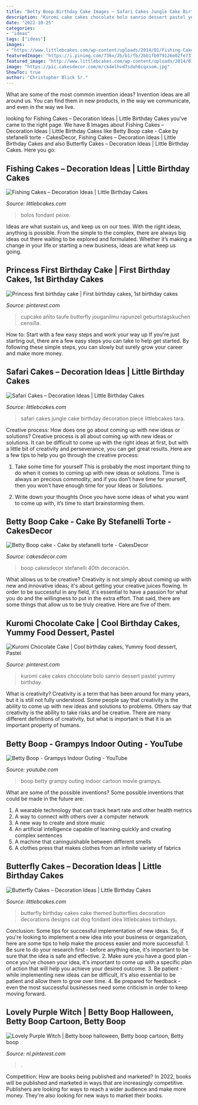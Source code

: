 ```yaml
---
title: "Betty Boop Birthday Cake Images ~ Safari Cakes Jungle Cake Birthday Decoration Piece Littlebcakes Tara"
description: "Kuromi cake cakes chocolate bolo sanrio dessert pastel yummy birthday"
date: "2022-10-25"
categories:
- "ideas"
tags: ["ideas"]
images:
- "https://www.littlebcakes.com/wp-content/uploads/2014/01/Fishing-Cakes-Photos.jpg"
featuredImage: "https://i.pinimg.com/736x/2b/b1/fb/2bb1fb979126e02fe731ed1606f37b00--chocolate-cakes-sanrio.jpg"
featured_image: "http://www.littlebcakes.com/wp-content/uploads/2014/01/Safari-Cakes-Pictures.jpg"
image: "https://pic.cakesdecor.com/m/ck4elhvd7sdoh6cqxsom.jpg"
ShowToc: true
author: "Christopher Blick Sr."
---
```



What are some of the most common invention ideas?
Invention ideas are all around us. You can find them in new products, in the way we communicate, and even in the way we live.

	

		
looking for Fishing Cakes – Decoration Ideas | Little Birthday Cakes you've came to the right page. We have 8 Images about Fishing Cakes – Decoration Ideas | Little Birthday Cakes like Betty Boop cake - Cake by stefanelli torte - CakesDecor, Fishing Cakes – Decoration Ideas | Little Birthday Cakes and also Butterfly Cakes – Decoration Ideas | Little Birthday Cakes. Here you go:
		
    
## Fishing Cakes – Decoration Ideas | Little Birthday Cakes

<img loading=lazy src="https://www.littlebcakes.com/wp-content/uploads/2014/01/Fishing-Cakes-Photos.jpg" onerror="this.onerror=null;this.src='https://tse3.mm.bing.net/th?id=OIP.LIbFpHHpXGlG9XmeWgunUgHaJ4&amp;pid=15.1';" alt="Fishing Cakes – Decoration Ideas | Little Birthday Cakes">

_Source: littlebcakes.com_

>bolos fondant peixe. 

	

Ideas are what sustain us, and keep us on our toes. With the right ideas, anything is possible. From the simple to the complex, there are always big ideas out there waiting to be explored and formulated. Whether it’s making a change in your life or starting a new business, ideas are what keep us going.

    
## Princess First Birthday Cake | First Birthday Cakes, 1st Birthday Cakes

<img loading=lazy src="https://i.pinimg.com/736x/12/31/cd/1231cdd6330055c8b9b85f2570f8e83c--girls-st-birthday-cake-princess-first-birthday.jpg" onerror="this.onerror=null;this.src='https://tse4.mm.bing.net/th?id=OIP.e0AZzfCo0VvQ3RBtTsFVYgHaLH&amp;pid=15.1';" alt="Princess first birthday cake | First birthday cakes, 1st birthday cakes">

_Source: pinterest.com_

>cupcake añito taufe butterfly jouganilmu rapunzel geburtstagskuchen censilla. 

	

How to: Start with a few easy steps and work your way up
If you're just starting out, there are a few easy steps you can take to help get started. By following these simple steps, you can slowly but surely grow your career and make more money.

    
## Safari Cakes – Decoration Ideas | Little Birthday Cakes

<img loading=lazy src="http://www.littlebcakes.com/wp-content/uploads/2014/01/Safari-Cakes-Pictures.jpg" onerror="this.onerror=null;this.src='https://tse3.mm.bing.net/th?id=OIP.VwqChX9sFpwcM41-t0IgFAHaJ4&amp;pid=15.1';" alt="Safari Cakes – Decoration Ideas | Little Birthday Cakes">

_Source: littlebcakes.com_

>safari cakes jungle cake birthday decoration piece littlebcakes tara. 

	

Creative process: How does one go about coming up with new ideas or solutions?
Creative process is all about coming up with new ideas or solutions. It can be difficult to come up with the right ideas at first, but with a little bit of creativity and perseverance, you can get great results. Here are a few tips to help you go through the creative process:
1. Take some time for yourself 
This is probably the most important thing to do when it comes to coming up with new ideas or solutions. Time is always an precious commodity, and if you don’t have time for yourself, then you won’t have enough time for your Ideas or Solutions.

2. Write down your thoughts 
Once you have some ideas of what you want to come up with, it’s time to start brainstorming them.

    
## Betty Boop Cake - Cake By Stefanelli Torte - CakesDecor

<img loading=lazy src="https://pic.cakesdecor.com/m/ck4elhvd7sdoh6cqxsom.jpg" onerror="this.onerror=null;this.src='https://tse2.mm.bing.net/th?id=OIP.gPr62OwIPsQ0f7ThLSbOYwHaJ3&amp;pid=15.1';" alt="Betty Boop cake - Cake by stefanelli torte - CakesDecor">

_Source: cakesdecor.com_

>boop cakesdecor stefanelli 40th decoración. 

	

What allows us to be creative?
Creativity is not simply about coming up with new and innovative ideas; it's about getting your creative juices flowing. In order to be successful in any field, it's essential to have a passion for what you do and the willingness to put in the extra effort. That said, there are some things that allow us to be truly creative. Here are five of them.

    
## Kuromi Chocolate Cake | Cool Birthday Cakes, Yummy Food Dessert, Pastel

<img loading=lazy src="https://i.pinimg.com/736x/2b/b1/fb/2bb1fb979126e02fe731ed1606f37b00--chocolate-cakes-sanrio.jpg" onerror="this.onerror=null;this.src='https://tse4.mm.bing.net/th?id=OIP.EFvoT1QFBHlDfTo0skiNggCoEs&amp;pid=15.1';" alt="Kuromi Chocolate Cake | Cool birthday cakes, Yummy food dessert, Pastel">

_Source: pinterest.com_

>kuromi cake cakes chocolate bolo sanrio dessert pastel yummy birthday. 

	

What is creativity?
Creativity is a term that has been around for many years, but it is still not fully understood. Some people say that creativity is the ability to come up with new ideas and solutions to problems. Others say that creativity is the ability to take risks and be creative. There are many different definitions of creativity, but what is important is that it is an important property of humans.

    
## Betty Boop - Grampys Indoor Outing - YouTube

<img loading=lazy src="http://i.ytimg.com/vi/H2uVV6OreNw/hqdefault.jpg" onerror="this.onerror=null;this.src='https://tse4.mm.bing.net/th?id=OIP.MlZoNyTOeXXKnqw5vJjjqAHaFj&amp;pid=15.1';" alt="Betty Boop - Grampys Indoor Outing - YouTube">

_Source: youtube.com_

>boop betty grampy outing indoor cartoon movie grampys. 

	

What are some of the possible inventions?
Some possible inventions that could be made in the future are: 
1. A wearable technology that can track heart rate and other health metrics 
2. A way to connect with others over a computer network 
3. A new way to create and store music 
4. An artificial intelligence capable of learning quickly and creating complex sentences 
5. A machine that caninguishable between different smells 
6. A clothes press that makes clothes from an infinite variety of fabrics 

    
## Butterfly Cakes – Decoration Ideas | Little Birthday Cakes

<img loading=lazy src="http://www.littlebcakes.com/wp-content/uploads/2013/08/Butterfly-Birthday-Cake-Pictures.jpg" onerror="this.onerror=null;this.src='https://tse3.mm.bing.net/th?id=OIP.xfGZkHvDtwyRfAoy9B8CCAHaHH&amp;pid=15.1';" alt="Butterfly Cakes – Decoration Ideas | Little Birthday Cakes">

_Source: littlebcakes.com_

>butterfly birthday cakes cake themed butterflies decoration decorations designs cat dog fondant idea littlebcakes birthdays. 

	

Conclusion: Some tips for successful implementation of new ideas.
So, if you're looking to implement a new idea into your business or organization, here are some tips to help make the process easier and more successful: 1. Be sure to do your research first - before anything else, it's important to be sure that the idea is safe and effective. 2. Make sure you have a good plan - once you've chosen your idea, it's important to come up with a specific plan of action that will help you achieve your desired outcome. 3. Be patient - while implementing new ideas can be difficult, it's also essential to be patient and allow them to grow over time. 4. Be prepared for feedback - even the most successful businesses need some criticism in order to keep moving forward. 
    
## Lovely Purple Witch | Betty Boop Halloween, Betty Boop Cartoon, Betty Boop

<img loading=lazy src="https://i.pinimg.com/736x/06/e0/6a/06e06abb619b104ccfaae87fc388216d.jpg" onerror="this.onerror=null;this.src='https://tse1.mm.bing.net/th?id=OIP.EXfo_kEW3_uCkO0QTWWlcAAAAA&amp;pid=15.1';" alt="Lovely Purple Witch | Betty boop halloween, Betty boop cartoon, Betty boop">

_Source: nl.pinterest.com_

>. 

	

Competition: How are books being published and marketed?
In 2022, books will be published and marketed in ways that are increasingly competitive. Publishers are looking for ways to reach a wider audience and make more money. They're also looking for new ways to market their books.


